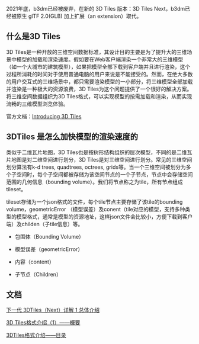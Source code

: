 
2021年底，b3dm已经被废弃，在新的 3D Tiles 版本：3D Tiles Next，b3dm已经被原生 glTF 2.0(GLB) 加上扩展（an extension）取代。


## 什么是3D Tiles

3D Tiles是一种开放的三维空间数据标准，其设计目的主要是为了提升大的三维场景中模型的加载和渲染速度。假如要在Web客户端渲染一个非常大的三维模型（如一个大城市的建筑模型），如果把模型全部下载到客户端并且进行渲染，这个过程所消耗的时间对于使用普通电脑的用户来说是不能接受的。然而，在绝大多数的用户交互式的三维场景中，都只需要渲染模型的一小部分，将三维模型全部加载并渲染是一种极大的资源浪费，3D Tiles为这个问题提供了一个很好的解决方案。将三维空间数据组织为3D Tiles格式，可以实现模型的按需加载和渲染，从而实现流畅的三维模型浏览体验。


官方文档：[Introducing 3D Tiles](https://cesium.com/blog/2015/08/10/introducing-3d-tiles/)


## 3DTiles 是怎么加快模型的渲染速度的

类似于二维瓦片地图，3D Tiles也是按树形结构组织的层次模型，不同的是二维瓦片地图是对二维空间进行划分，3D Tiles是对三维空间进行划分。常见的三维空间划分算法有k-d trees, quadtrees, octrees, grids等。当一个三维空间被划分为多个子空间时，每个子空间都被存储为该空间节点的一个子节点，节点中会存储空间范围的几何信息（bounding volume）。我们将节点称之为tile，所有节点组成tileset。

tileset存储为一个json格式的文件，每个tile节点主要存储了该tile的bounding volume，geometricError （模型误差）及conent（tile对应的模型，支持多种类型的模型格式，通常是模型的资源地址，这样json文件会比较小，方便下载到客户端）及childen（子tile信息）等。

- 包围体（Bounding Volume）

- 模型误差（geometricError）

- 内容（content）

- 子节点（Children）


## 文档

[下一代 3DTiles（Next）详解 1 总体介绍](https://segmentfault.com/a/1190000041318062)

[3D Tiles格式介绍（1）——概要](https://blog.csdn.net/qq_31709249/article/details/88761108)

[3DTiles格式介绍——目录](https://blog.csdn.net/qq_31709249/article/details/102643371)



